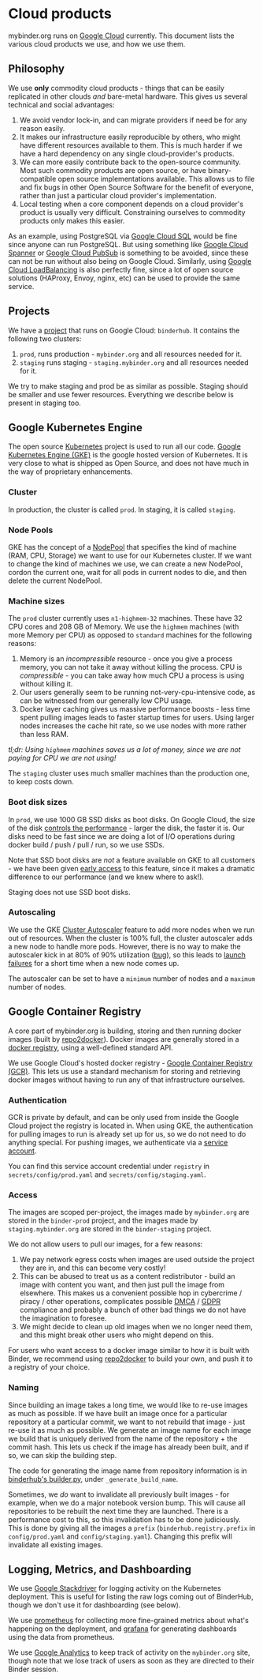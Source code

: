 # Cloud products

mybinder.org runs on [Google Cloud](https://cloud.google.com/) currently.
This document lists the various cloud products we use, and how we use them.

## Philosophy

We use **only** commodity cloud products - things that can be easily
replicated in other clouds *and* bare-metal hardware. This gives us
several technical and social advantages:

1. We avoid vendor lock-in, and can migrate providers if need be
   for any reason easily.
2. It makes our infrastructure easily reproducible by others,
   who might have different resources available to them. This is
   much harder if we have a hard dependency on any single cloud-provider's
   products.
3. We can more easily contribute back to the open-source community.
   Most such commodity products are open source, or have binary-
   compatible open source implementations available. This allows us
   to file and fix bugs in other Open Source Software for the benefit
   of everyone, rather than just a particular cloud provider's implementation.
4. Local testing when a core component depends on a cloud provider's
   product is usually very difficult. Constraining ourselves to commodity
   products only makes this easier.

As an example, using PostgreSQL via [Google Cloud SQL](https://cloud.google.com/sql/docs/)
would be fine since anyone can run PostgreSQL. But using something like
[Google Cloud Spanner](https://cloud.google.com/spanner/) or
[Google Cloud PubSub](https://cloud.google.com/pubsub/docs/) is something to be
avoided, since these can not be run without also being on Google Cloud.
Similarly, using [Google Cloud LoadBalancing](https://cloud.google.com/load-balancing/)
is also perfectly fine, since a lot of open source solutions (HAProxy, Envoy, nginx, etc)
can be used to provide the same service.

## Projects

We have a [project](https://cloud.google.com/storage/docs/projects)
that runs on Google Cloud: `binderhub`. It contains the following two clusters:

1. `prod`, runs production - `mybinder.org` and all resources
   needed for it.
2. `staging` runs staging - `staging.mybinder.org` and all resources
   needed for it.

We try to make staging and prod be as similar as possible. Staging should
be smaller and use fewer resources. Everything we describe below
is present in staging too.

## Google Kubernetes Engine

The open source [Kubernetes](https://kubernetes.io/) project is used to run
all our code. [Google Kubernetes Engine (GKE)](https://cloud.google.com/kubernetes-engine/)
is the google hosted version of Kubernetes. It is very close to what is shipped
as Open Source, and does not have much in the way of proprietary enhancements.

### Cluster

In production, the cluster is called `prod`. In staging, it is called `staging`.

### Node Pools

GKE has the concept of a [NodePool](https://cloud.google.com/kubernetes-engine/docs/concepts/node-pools)
that specifies the kind of machine (RAM, CPU, Storage) we want to use for our Kubernetes
cluster. If we want to change the kind of machines we use, we can create a new NodePool,
cordon the current one, wait for all pods in current nodes to die, and then delete the
current NodePool.

### Machine sizes

The `prod` cluster currently uses `n1-highmem-32` machines. These have
32 CPU cores and 208 GB of Memory. We use the `highmem` machines (with more Memory per CPU)
as opposed to `standard` machines for the following reasons:

1. Memory is an *incompressible* resource - once you give a process memory, you can
   not take it away without killing the process. CPU is *compressible* - you can
   take away how much CPU a process is using without killing it.
2. Our users generally seem to be running not-very-cpu-intensive code, as can be
   witnessed from our generally low CPU usage.
3. Docker layer caching gives us massive performance boosts - less time spent
   pulling images leads to faster startup times for users. Using larger nodes
   increases the cache hit rate, so we use nodes with more rather than less RAM.

*tl;dr: Using `highmem` machines saves us a lot of money, since we are not paying for CPU
we are not using!*

The `staging` cluster uses much smaller machines than the production one, to keep costs
down.

### Boot disk sizes

In `prod`, we use 1000 GB SSD disks as boot disks. On Google Cloud, the size of
the disk [controls the performance](https://cloud.google.com/compute/docs/disks/performance) - larger the disk, the faster it is. Our disks need to be fast since we
are doing a lot of I/O operations during docker build / push / pull / run, so we
use SSDs.

Note that SSD boot disks are *not* a feature available on GKE to all customers -
we have been given [early access](https://github.com/kubernetes/kubernetes/issues/36499)
to this feature, since it makes a dramatic difference to our performance (and
we knew where to ask!).

Staging does not use SSD boot disks.

### Autoscaling

We use the GKE [Cluster Autoscaler](https://cloud.google.com/kubernetes-engine/docs/concepts/cluster-autoscaler)
feature to add more nodes when we run out of resources. When the cluster is 100%
full, the cluster autoscaler adds a new node to handle more pods. However,
there is no way to make the autoscaler kick in at 80% of 90% utilization
([bug](https://github.com/kubernetes/autoscaler/issues/148)), so this leads
to [launch failures](https://github.com/jupyterhub/mybinder.org-deploy/issues/474)
for a short time when a new node comes up.

The autoscaler can be set to have a `minimum` number of nodes and a `maximum` number
of nodes.

## Google Container Registry

A core part of mybinder.org is building, storing and then running docker images
(built by [repo2docker](https://github.com/jupyterhub/repo2docker)). Docker images
are generally stored in a [docker registry](https://github.com/distribution/distribution),
using a well-defined standard API.

We use Google Cloud's hosted docker registry - [Google Container Registry (GCR)](https://cloud.google.com/container-registry/).
This lets us use a standard mechanism for storing and retrieving docker images
without having to run any of that infrastructure ourselves.


### Authentication

GCR is private by default, and can be only used from inside the Google Cloud project
the registry is located in. When using GKE, the authentication for pulling images
to run is already set up for us, so we do not need to do anything special. For pushing
images, we authenticate via a [service account](https://cloud.google.com/container-registry/docs/advanced-authentication#json-key).

You can find this service account credential under `registry` in `secrets/config/prod.yaml`
and `secrets/config/staging.yaml`.

### Access

The images are scoped per-project, the images made by `mybinder.org` are
stored in the `binder-prod` project, and the images made by `staging.mybinder.org`
are stored in the `binder-staging` project.

We do not allow users to pull our images, for a few reasons:

1. We pay network egress costs when images are used outside the project they are in,
   and this can become very costly!
2. This can be abused to treat us as a content redistributor - build
   an image with content you want, and then just pull the image from elsewhere. This
   makes us a convenient possible hop in cybercrime / piracy / other operations,
   complicates possible [DMCA](https://en.wikipedia.org/wiki/Digital_Millennium_Copyright_Act)
   / [GDPR](https://en.wikipedia.org/wiki/General_Data_Protection_Regulation) compliance and
   probably a bunch of other bad things we do not have the imagination to foresee.
3. We might decide to clean up old images when we no longer need them, and this might
   break other users who might depend on this.

For users who want access to a docker image similar to how it is built with Binder,
we recommend using [repo2docker](https://github.com/jupyterhub/repo2docker) to build
your own, and push it to a registry of your choice.

### Naming

Since building an image takes a long time, we would like to re-use images as much
as possible. If we have built an image once for a particular repository at a particular
commit, we want to not rebuild that image - just re-use it as much as possible.
We generate an image name for each image we build that is uniquely derived from
the name of the repository + the commit hash. This lets us check if
the image has already been built, and if so, we can skip the building step.

The code for generating the image name from repository information is
in [binderhub's builder.py](https://github.com/jupyterhub/binderhub/blob/master/binderhub/builder.py),
under `_generate_build_name`.

Sometimes, we *do* want to invalidate all previously built images - for example,
when we do a major notebook version bump. This will cause all repositories to be
rebuilt the next time they are launched. There is a performance cost to this, so
this invalidation has to be done judiciously. This is done by giving all the images
a `prefix` (`binderhub.registry.prefix` in `config/prod.yaml` and `config/staging.yaml`).
Changing this prefix will invalidate all existing images.

## Logging, Metrics, and Dashboarding

We use [Google Stackdriver](https://cloud.google.com/products/operations) for logging
activity on the Kubernetes deployment. This is useful for listing the raw
logs coming out of BinderHub, though we don't use it for dashboarding (see below).

We use [prometheus](metrics) for collecting more fine-grained metrics about
what's happening on the deployment, and [grafana](dashboards) for generating
dashboards using the data from prometheus.

We use [Google Analytics](https://analytics.google.com/analytics/web) to keep
track of activity on the `mybinder.org` site, though note that we lose track
of users as soon as they are directed to their Binder session.
